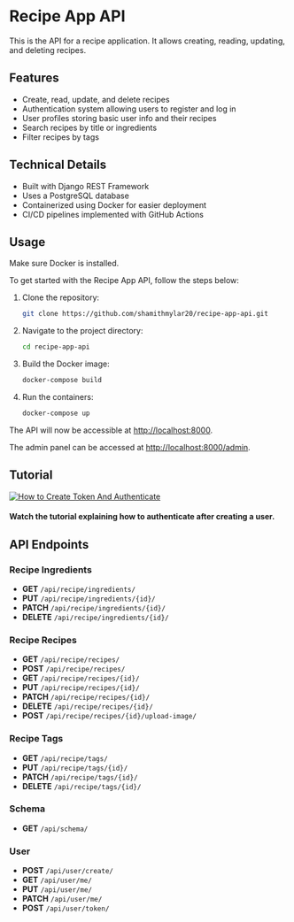 # Recipe App API

This is the API for a recipe application. It allows creating, reading, updating, and deleting recipes.

## Features

- Create, read, update, and delete recipes
- Authentication system allowing users to register and log in
- User profiles storing basic user info and their recipes
- Search recipes by title or ingredients
- Filter recipes by tags

## Technical Details

- Built with Django REST Framework
- Uses a PostgreSQL database
- Containerized using Docker for easier deployment
- CI/CD pipelines implemented with GitHub Actions

## Usage

Make sure Docker is installed.

To get started with the Recipe App API, follow the steps below:

1. Clone the repository:

    ```bash
    git clone https://github.com/shamithmylar20/recipe-app-api.git
    ```

2. Navigate to the project directory:

    ```bash
    cd recipe-app-api
    ```

3. Build the Docker image:

    ```bash
    docker-compose build
    ```

4. Run the containers:

    ```bash
    docker-compose up
    ```

The API will now be accessible at [http://localhost:8000](http://localhost:8000).

The admin panel can be accessed at [http://localhost:8000/admin](http://localhost:8000/admin).

## Tutorial

[![How to Create Token And Authenticate](https://img.youtube.com/vi/hAN9F2IqGp4/0.jpg)](https://youtu.be/hAN9F2IqGp4)

#### Watch the tutorial explaining how to authenticate after creating a user.


## API Endpoints

### Recipe Ingredients

- **GET** `/api/recipe/ingredients/`
- **PUT** `/api/recipe/ingredients/{id}/`
- **PATCH** `/api/recipe/ingredients/{id}/`
- **DELETE** `/api/recipe/ingredients/{id}/`

### Recipe Recipes

- **GET** `/api/recipe/recipes/`
- **POST** `/api/recipe/recipes/`
- **GET** `/api/recipe/recipes/{id}/`
- **PUT** `/api/recipe/recipes/{id}/`
- **PATCH** `/api/recipe/recipes/{id}/`
- **DELETE** `/api/recipe/recipes/{id}/`
- **POST** `/api/recipe/recipes/{id}/upload-image/`

### Recipe Tags

- **GET** `/api/recipe/tags/`
- **PUT** `/api/recipe/tags/{id}/`
- **PATCH** `/api/recipe/tags/{id}/`
- **DELETE** `/api/recipe/tags/{id}/`

### Schema

- **GET** `/api/schema/`

### User

- **POST** `/api/user/create/`
- **GET** `/api/user/me/`
- **PUT** `/api/user/me/`
- **PATCH** `/api/user/me/`
- **POST** `/api/user/token/`
